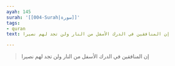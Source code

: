 ```yaml
---
ayah: 145
surah: '[[004-Surah|سورة]]'
tags:
- quran
text: إن المنافقين في الدرك الأسفل من النار ولن تجد لهم نصيرا

---
```

> إن المنافقين في الدرك الأسفل من النار ولن تجد لهم نصيرا
